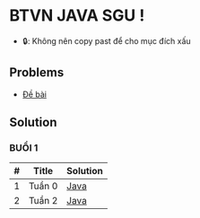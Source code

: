 # BTVN JAVA SGU !
* 🔒: Không nên copy past để cho mục đích xấu

## Problems
* [Đề bài](https://docs.google.com/viewer?a=v&pid=sites&srcid=ZGVmYXVsdGRvbWFpbnxwaHVuZ3RoaWVudHJhbmd8Z3g6NzgxZDQ3YmZjN2IxNTdl)


## Solution

### BUỔI 1
| # | Title | Solution |
|---| ----- | -------- |
|1|Tuần 0| [Java](./src/tuan1) | 
|2|Tuần 2| [Java](./src/tuan2) |
